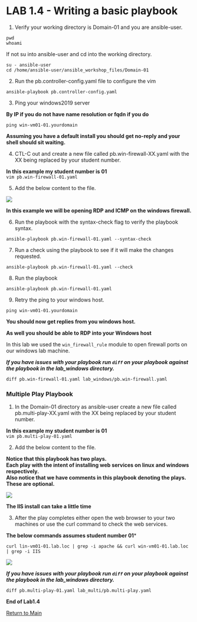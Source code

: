 # LAB 1.4 - Writing a basic playbook

1. Verify your working directory is Domain-01 and you are ansible-user.
```
pwd
whoami
```
If not su into ansible-user and cd into the working directory.
```
su - ansible-user
cd /home/ansible-user/ansible_workshop_files/Domain-01
```
2. Run the pb.controller-config.yaml file to configure the vim
```
ansible-playbook pb.controller-config.yaml
```
3. Ping your windows2019 server

**By IP if you do not have name resolution or fqdn if you do**<br>

```ping win-vm01-01.yourdomain```<br>

**Assuming you have a default install you should get no-reply and your shell should sit waiting.**<br>

4. CTL-C out and create a new file called pb.win-firewall-XX.yaml with the XX being replaced by your student number.

**In this example my student number is 01**<br>
```vim pb.win-firewall-01.yaml```

5. Add the below content to the file.

![](/images/lab1.4-win-fre.png)

**In this example we will be opening RDP and ICMP on the windows firewall.**

6. Run the playbook with the syntax-check flag to verify the playbook syntax.

```ansible-playbook pb.win-firewall-01.yaml --syntax-check```

7. Run a check using the playbook to see if it will make the changes requested.

```ansible-playbook pb.win-firewall-01.yaml --check```

8. Run the playbook

```ansible-playbook pb.win-firewall-01.yaml```

9. Retry the ping to your windows host.

```ping win-vm01-01.yourdomain```<br>

**You should now get replies from you windows host.**

**As well you should be able to RDP into your Windows host**

In this lab we used the ```win_firewall_rule``` module to open firewall ports on our windows lab machine.

___If you have issues with your playbook run ```diff``` on your playbook against the playbook in the lab_windows directory.___

```diff pb.win-firewall-01.yaml lab_windows/pb.win-firewall.yaml```


### Multiple Play Playbook


1. In the Domain-01 directory as ansible-user create a new file called pb.multi-play-XX.yaml with the XX being replaced by your student number.

**In this example my student number is 01**<br>
```vim pb.multi-play-01.yaml```

2. Add the below content to the file.

**Notice that this playbook has two plays.**<br>
**Each play with the intent of installing web services on linux and windows respectively.**<br>
**Also notice that we have comments in this playbook denoting the plays. These are optional.**<br>

![](/images/lab1.4-multi-play.png)

**The IIS install can take a little time**

3. After the play completes either open the web browser to your two machines or use the curl command to check the web services.

**The below commands assumes student number 01***

```curl lin-vm01-01.lab.loc | grep -i apache && curl win-vm01-01.lab.loc | grep -i IIS```

![](/images/lab1.4-multi-play-verify.png)

___If you have issues with your playbook run ```diff``` on your playbook against the playbook in the lab_windows directory.___

```diff pb.multi-play-01.yaml lab_multi/pb.multi-play.yaml```


**End of Lab1.4**

[Return to Main](/README.md)
